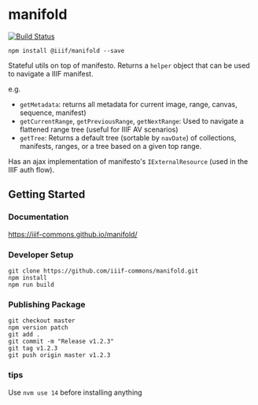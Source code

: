 # manifold

[![Build Status](https://travis-ci.org/IIIF-Commons/manifold.svg?branch=master)](https://travis-ci.org/IIIF-Commons/manifold)

    npm install @iiif/manifold --save

Stateful utils on top of manifesto. Returns a `helper` object that can be used to navigate a IIIF manifest.

e.g.

- `getMetadata`: returns all metadata for current image, range, canvas, sequence, manifest)
- `getCurrentRange`, `getPreviousRange`, `getNextRange`: Used to navigate a flattened range tree (useful for IIIF AV scenarios)
- `getTree`: Returns a default tree (sortable by `navDate`) of collections, manifests, ranges, or a tree based on a given top range.

Has an ajax implementation of manifesto's `IExternalResource` (used in the IIIF auth flow).

## Getting Started

### Documentation

https://iiif-commons.github.io/manifold/

### Developer Setup

    git clone https://github.com/iiif-commons/manifold.git
    npm install
    npm run build

### Publishing Package

    git checkout master
    npm version patch
    git add .
    git commit -m "Release v1.2.3"
    git tag v1.2.3
    git push origin master v1.2.3

### tips

Use `nvm use 14` before installing anything
